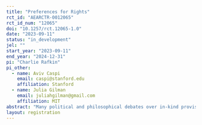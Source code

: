 ```yaml
---
title: "Preferences for Rights"
rct_id: "AEARCTR-0012065"
rct_id_num: "12065"
doi: "10.1257/rct.12065-1.0"
date: "2023-09-11"
status: "in_development"
jel: ""
start_year: "2023-09-11"
end_year: "2024-12-31"
pi: "Charlie Rafkin"
pi_other:
  - name: Aviv Caspi
    email: caspi@stanford.edu
    affiliation: Stanford
  - name: Julia Gilman
    email: juliahgilman@gmail.com
    affiliation: MIT
abstract: "Many political and philosophical debates over in-kind provision emphasize “rights,” a form of non-welfarist preferences — for instance, “Right to Counsel” for indigent legal defense and “Right to Health Care.” We conduct online experiments that test for and quantify the presence of non-welfarist preferences over allocating legal counsel and health care to tenants facing eviction. "
layout: registration
---
```


